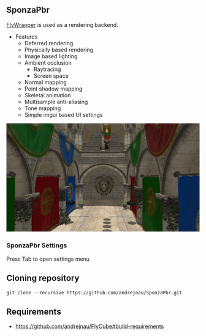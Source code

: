 ## SponzaPbr

[FlyWrapper](https://github.com/andrejnau/FlyWrapper) is used as a rendering backend.

* Features
  * Deferred rendering
  * Physically based rendering
  * Image based lighting
  * Ambient occlusion
    * Raytracing
    * Screen space
  * Normal mapping
  * Point shadow mapping
  * Skeletal animation
  * Multisample anti-aliasing
  * Tone mapping
  * Simple imgui based UI settings

![sponza.png](screenshots/sponza.png)

### SponzaPbr Settings
Press Tab to open settings menu

## Cloning repository
```
git clone --recursive https://github.com/andrejnau/SponzaPbr.git
```

## Requirements
* https://github.com/andrejnau/FlyCube#build-requirements
